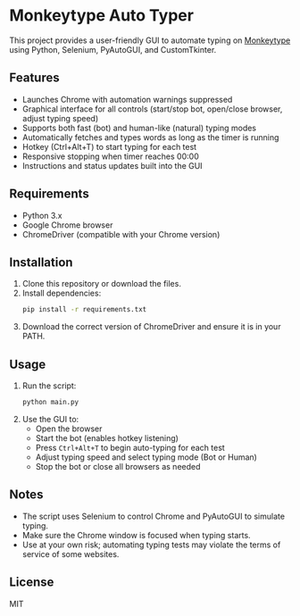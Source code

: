 # Monkeytype Auto Typer

This project provides a user-friendly GUI to automate typing on [Monkeytype](https://monkeytype.com/) using Python, Selenium, PyAutoGUI, and CustomTkinter.

## Features

-   Launches Chrome with automation warnings suppressed
-   Graphical interface for all controls (start/stop bot, open/close browser, adjust typing speed)
-   Supports both fast (bot) and human-like (natural) typing modes
-   Automatically fetches and types words as long as the timer is running
-   Hotkey (Ctrl+Alt+T) to start typing for each test
-   Responsive stopping when timer reaches 00:00
-   Instructions and status updates built into the GUI

## Requirements

-   Python 3.x
-   Google Chrome browser
-   ChromeDriver (compatible with your Chrome version)

## Installation

1. Clone this repository or download the files.
2. Install dependencies:
    ```sh
    pip install -r requirements.txt
    ```
3. Download the correct version of ChromeDriver and ensure it is in your PATH.

## Usage

1. Run the script:
    ```sh
    python main.py
    ```
2. Use the GUI to:
    - Open the browser
    - Start the bot (enables hotkey listening)
    - Press `Ctrl+Alt+T` to begin auto-typing for each test
    - Adjust typing speed and select typing mode (Bot or Human)
    - Stop the bot or close all browsers as needed

## Notes

-   The script uses Selenium to control Chrome and PyAutoGUI to simulate typing.
-   Make sure the Chrome window is focused when typing starts.
-   Use at your own risk; automating typing tests may violate the terms of service of some websites.

## License

MIT

